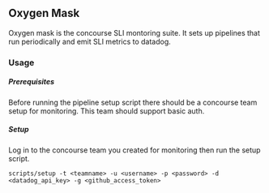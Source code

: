 ## Oxygen Mask

Oxygen mask is the concourse SLI montoring suite. It sets up pipelines that run periodically and emit SLI metrics to datadog.

### Usage

##### Prerequisites

Before running the pipeline setup script there should be a concourse team setup for monitoring. This team should support basic auth.

##### Setup

Log in to the concourse team you created for monitoring then run the setup script.

`scripts/setup -t <teamname> -u <username> -p <password> -d <datadog_api_key> -g <github_access_token>`
